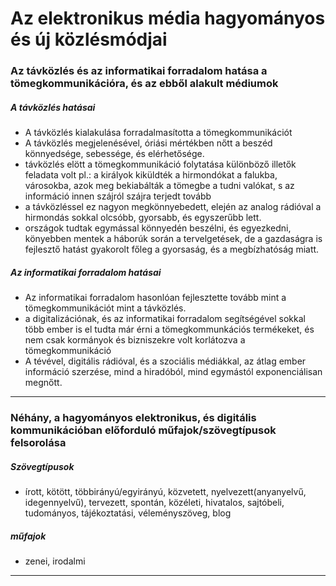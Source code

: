 # Az elektronikus média hagyományos és új közlésmódjai
### Az távközlés és az informatikai forradalom hatása a tömegkommunikációra, és az ebből alakult médiumok
##### A távközlés hatásai
- A távközlés kialakulása forradalmasította a tömegkommunikációt
- A távközlés megjelenésével, óriási mértékben nőtt a beszéd könnyedsége, sebessége, és elérhetősége.
- távközlés elött a tömegkommunikáció folytatása különböző illetők feladata volt pl.: a királyok kiküldték a hirmondókat a falukba, városokba, azok meg bekiabálták a tömegbe a tudni valókat, s az információ innen szájról szájra terjedt tovább
- a távközléssel ez nagyon megkönnyebedett, elején az analog rádióval a hirmondás sokkal olcsóbb, gyorsabb, és egyszerűbb lett.
- országok tudtak egymással könnyedén beszélni, és egyezkedni, könyebben mentek a háborúk során a tervelgetések, de a gazdaságra is fejlesztő hatást gyakorolt főleg a gyorsaság, és a megbízhatóság miatt.
##### Az informatikai forradalom hatásai
- Az informatikai forradalom hasonlóan fejlesztette tovább mint a tömegkommunikációt mint a távközlés. 
- a digitalizációnak, és az informatikai forradalom segítségével sokkal több ember is el tudta már érni a tömegkommunkációs termékeket, és nem csak kormányok és bizniszekre volt korlátozva a tömegkommunikáció
- A tévével, digitális rádióval, és a szociális médiákkal, az átlag ember információ szerzése, mind a hiradóból, mind egymástól exponenciálisan megnőtt.
---
### Néhány, a hagyományos elektronikus, és digitális kommunikációban előforduló műfajok/szövegtípusok felsorolása
##### Szövegtípusok
- írott, kötött, többirányú/egyirányú, közvetett, nyelvezett(anyanyelvű, idegennyelvű), tervezett, spontán, közéleti, hivatalos, sajtóbeli, tudományos, tájékoztatási, véleményszöveg, blog
##### műfajok
- zenei, irodalmi
---